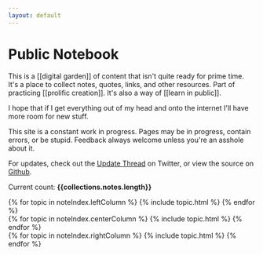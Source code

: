 ```yaml
---
layout: default
---
```


# Public Notebook

This is a [[digital garden]] of content that isn't quite ready for prime time. It's a place to collect notes, quotes, links, and other resources. Part of practicing [[prolific creation]]. It's also a way of [[learn in public]].

I hope that if I get everything out of my head and onto the internet I'll have more room for new stuff. 

This site is a constant work in progress. Pages may be in progress, contain errors, or be stupid. Feedback always welcome unless you're an asshole about it.

For updates, check out the [Update Thread](https://twitter.com/GSto/status/1410238607684780032) on Twitter, or view the source on [Github](https://github.com/GSto/digital-garden).

Current count: **{{collections.notes.length}}**

<div class="indexGrid">
<div class="indexColumn">
{% for topic in noteIndex.leftColumn %}
{% include topic.html %}
{% endfor %}
</div>

<div class="indexColumn">
{% for topic in noteIndex.centerColumn %}
{% include topic.html %}
{% endfor %}
</div>

<div class="indexColumn">
{% for topic in noteIndex.rightColumn %}
{% include topic.html %}
{% endfor %}
</div>
</div>
